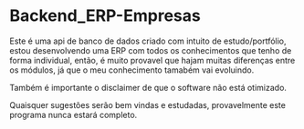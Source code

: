 # Backend_ERP-Empresas
 
Este é uma api de banco de dados criado com intuito de estudo/portfólio, estou desenvolvendo uma ERP com todos os conhecimentos que tenho de forma individual, então, é muito provavel que hajam muitas diferenças entre os módulos, já que o meu conhecimento tamabém vai evoluindo.

Também é importante o disclaimer de que o software não está otimizado.

Quaisquer sugestões serão bem vindas e estudadas, provavelmente este programa nunca estará completo.
